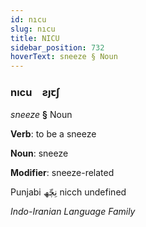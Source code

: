 ```yaml
---
id: nıcu
slug: nıcu
title: NICU
sidebar_position: 732
hoverText: sneeze § Noun
---
```


### nıcu&emsp;<span kind="abugida">ƨȷꞇʃ</span>

*sneeze* **§** Noun

**Verb**: to be a sneeze

**Noun**: sneeze

**Modifier**: sneeze-related

Punjabi ⁧نِچّھ⁩ nicch undefined

*Indo-Iranian Language Family*